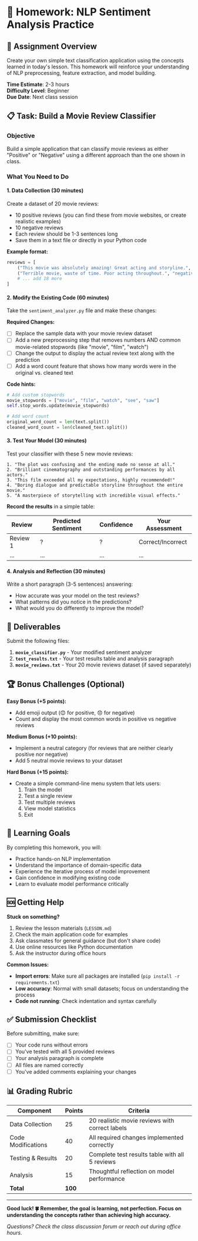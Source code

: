 # 📝 Homework: NLP Sentiment Analysis Practice

## 🎯 Assignment Overview

Create your own simple text classification application using the concepts learned in today's lesson. This homework will reinforce your understanding of NLP preprocessing, feature extraction, and model building.

**Time Estimate**: 2-3 hours  
**Difficulty Level**: Beginner  
**Due Date**: Next class session

## 📋 Task: Build a Movie Review Classifier

### **Objective**
Build a simple application that can classify movie reviews as either "Positive" or "Negative" using a different approach than the one shown in class.

### **What You Need to Do**

#### 1. **Data Collection** (30 minutes)
Create a dataset of 20 movie reviews:
- 10 positive reviews (you can find these from movie websites, or create realistic examples)
- 10 negative reviews
- Each review should be 1-3 sentences long
- Save them in a text file or directly in your Python code

**Example format:**
```python
reviews = [
    ("This movie was absolutely amazing! Great acting and storyline.", "positive"),
    ("Terrible movie, waste of time. Poor acting throughout.", "negative"),
    # ... add 18 more
]
```

#### 2. **Modify the Existing Code** (60 minutes)
Take the `sentiment_analyzer.py` file and make these changes:

**Required Changes:**
- [ ] Replace the sample data with your movie review dataset
- [ ] Add a new preprocessing step that removes numbers AND common movie-related stopwords (like "movie", "film", "watch")
- [ ] Change the output to display the actual review text along with the prediction
- [ ] Add a word count feature that shows how many words were in the original vs. cleaned text

**Code hints:**
```python
# Add custom stopwords
movie_stopwords = ["movie", "film", "watch", "see", "saw"]
self.stop_words.update(movie_stopwords)

# Add word count
original_word_count = len(text.split())
cleaned_word_count = len(cleaned_text.split())
```

#### 3. **Test Your Model** (30 minutes)
Test your classifier with these 5 new movie reviews:

```
1. "The plot was confusing and the ending made no sense at all."
2. "Brilliant cinematography and outstanding performances by all actors."
3. "This film exceeded all my expectations, highly recommended!"
4. "Boring dialogue and predictable storyline throughout the entire movie."
5. "A masterpiece of storytelling with incredible visual effects."
```

**Record the results** in a simple table:

| Review | Predicted Sentiment | Confidence | Your Assessment |
|--------|-------------------|------------|----------------|
| Review 1 | ? | ? | Correct/Incorrect |
| ... | ... | ... | ... |

#### 4. **Analysis and Reflection** (30 minutes)
Write a short paragraph (3-5 sentences) answering:
- How accurate was your model on the test reviews?
- What patterns did you notice in the predictions?
- What would you do differently to improve the model?

## 📁 Deliverables

Submit the following files:

1. **`movie_classifier.py`** - Your modified sentiment analyzer
2. **`test_results.txt`** - Your test results table and analysis paragraph
3. **`movie_reviews.txt`** - Your 20 movie reviews dataset (if saved separately)

## 🏆 Bonus Challenges (Optional)

**Easy Bonus (+5 points):**
- Add emoji output (😊 for positive, 😞 for negative)
- Count and display the most common words in positive vs negative reviews

**Medium Bonus (+10 points):**
- Implement a neutral category (for reviews that are neither clearly positive nor negative)
- Add 5 neutral movie reviews to your dataset

**Hard Bonus (+15 points):**
- Create a simple command-line menu system that lets users:
  1. Train the model
  2. Test a single review
  3. Test multiple reviews
  4. View model statistics
  5. Exit

## 📖 Learning Goals

By completing this homework, you will:
- Practice hands-on NLP implementation
- Understand the importance of domain-specific data
- Experience the iterative process of model improvement
- Gain confidence in modifying existing code
- Learn to evaluate model performance critically

## 🆘 Getting Help

**Stuck on something?**
1. Review the lesson materials (`LESSON.md`)
2. Check the main application code for examples
3. Ask classmates for general guidance (but don't share code)
4. Use online resources like Python documentation
5. Ask the instructor during office hours

**Common Issues:**
- **Import errors**: Make sure all packages are installed (`pip install -r requirements.txt`)
- **Low accuracy**: Normal with small datasets; focus on understanding the process
- **Code not running**: Check indentation and syntax carefully

## ✅ Submission Checklist

Before submitting, make sure:
- [ ] Your code runs without errors
- [ ] You've tested with all 5 provided reviews
- [ ] Your analysis paragraph is complete
- [ ] All files are named correctly
- [ ] You've added comments explaining your changes

## 📊 Grading Rubric

| Component | Points | Criteria |
|-----------|--------|----------|
| Data Collection | 25 | 20 realistic movie reviews with correct labels |
| Code Modifications | 40 | All required changes implemented correctly |
| Testing & Results | 20 | Complete test results table with all 5 reviews |
| Analysis | 15 | Thoughtful reflection on model performance |
| **Total** | **100** | |

---

**Good luck! 🍀 Remember, the goal is learning, not perfection. Focus on understanding the concepts rather than achieving high accuracy.**

*Questions? Check the class discussion forum or reach out during office hours.* 